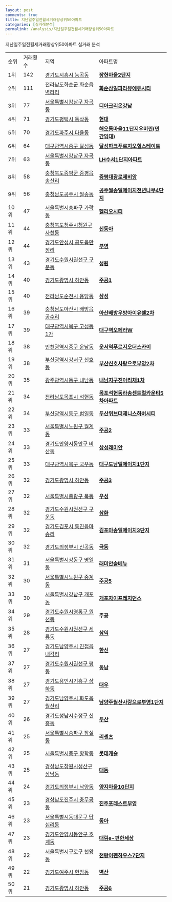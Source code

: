 ```yaml
---
layout: post
comments: true
title: 지난일주일전월세거래량상위50아파트
categories: [실거래분석]
permalink: /analysis/지난일주일전월세거래량상위50아파트
---
```


지난일주일전월세거래량상위50아파트 실거래 분석

<table>
  <tr>
    <td>순위</td>
    <td>거래횟수</td>
    <td>지역</td>
    <td>아파트명</td>
  </tr>

  <tr>
    <td>1위</td>
    <td>142</td>
    <td><a href="/apt/경기도시흥시능곡동">경기도시흥시 능곡동</a></td>
    <td colspan="4" style="font-weight: bold;"><a href="/apt/경기도시흥시능곡동장현마을2단지">장현마을2단지</a></td>
  </tr>

  <tr>
    <td>2위</td>
    <td>111</td>
    <td><a href="/apt/전라남도화순군화순읍벽라리">전라남도화순군 화순읍벽라리</a></td>
    <td colspan="4" style="font-weight: bold;"><a href="/apt/전라남도화순군화순읍벽라리화순삼일파라뷰에듀시티">화순삼일파라뷰에듀시티</a></td>
  </tr>

  <tr>
    <td>3위</td>
    <td>77</td>
    <td><a href="/apt/서울특별시강남구자곡동">서울특별시강남구 자곡동</a></td>
    <td colspan="4" style="font-weight: bold;"><a href="/apt/서울특별시강남구자곡동디아크리온강남">디아크리온강남</a></td>
  </tr>

  <tr>
    <td>4위</td>
    <td>71</td>
    <td><a href="/apt/경기도평택시동삭동">경기도평택시 동삭동</a></td>
    <td colspan="4" style="font-weight: bold;"><a href="/apt/경기도평택시동삭동현대">현대</a></td>
  </tr>

  <tr>
    <td>5위</td>
    <td>70</td>
    <td><a href="/apt/경기도파주시다율동">경기도파주시 다율동</a></td>
    <td colspan="4" style="font-weight: bold;"><a href="/apt/경기도파주시다율동해오름마을11단지우미린(민간임대)">해오름마을11단지우미린(민간임대)</a></td>
  </tr>

  <tr>
    <td>6위</td>
    <td>64</td>
    <td><a href="/apt/대구광역시중구달성동">대구광역시중구 달성동</a></td>
    <td colspan="4" style="font-weight: bold;"><a href="/apt/대구광역시중구달성동달성파크푸르지오힐스테이트">달성파크푸르지오힐스테이트</a></td>
  </tr>

  <tr>
    <td>7위</td>
    <td>63</td>
    <td><a href="/apt/서울특별시강남구자곡동">서울특별시강남구 자곡동</a></td>
    <td colspan="4" style="font-weight: bold;"><a href="/apt/서울특별시강남구자곡동LH수서1단지아파트">LH수서1단지아파트</a></td>
  </tr>

  <tr>
    <td>8위</td>
    <td>58</td>
    <td><a href="/apt/충청북도증평군증평읍송산리">충청북도증평군 증평읍송산리</a></td>
    <td colspan="4" style="font-weight: bold;"><a href="/apt/충청북도증평군증평읍송산리증평대광로제비앙">증평대광로제비앙</a></td>
  </tr>

  <tr>
    <td>9위</td>
    <td>56</td>
    <td><a href="/apt/충청남도공주시월송동">충청남도공주시 월송동</a></td>
    <td colspan="4" style="font-weight: bold;"><a href="/apt/충청남도공주시월송동공주월송엘에이치천년나무4단지">공주월송엘에이치천년나무4단지</a></td>
  </tr>

  <tr>
    <td>10위</td>
    <td>47</td>
    <td><a href="/apt/서울특별시송파구가락동">서울특별시송파구 가락동</a></td>
    <td colspan="4" style="font-weight: bold;"><a href="/apt/서울특별시송파구가락동헬리오시티">헬리오시티</a></td>
  </tr>

  <tr>
    <td>11위</td>
    <td>44</td>
    <td><a href="/apt/충청북도청주시청원구사천동">충청북도청주시청원구 사천동</a></td>
    <td colspan="4" style="font-weight: bold;"><a href="/apt/충청북도청주시청원구사천동신동아">신동아</a></td>
  </tr>

  <tr>
    <td>12위</td>
    <td>44</td>
    <td><a href="/apt/경기도안성시공도읍만정리">경기도안성시 공도읍만정리</a></td>
    <td colspan="4" style="font-weight: bold;"><a href="/apt/경기도안성시공도읍만정리부영">부영</a></td>
  </tr>

  <tr>
    <td>13위</td>
    <td>43</td>
    <td><a href="/apt/경기도수원시권선구구운동">경기도수원시권선구 구운동</a></td>
    <td colspan="4" style="font-weight: bold;"><a href="/apt/경기도수원시권선구구운동성원">성원</a></td>
  </tr>

  <tr>
    <td>14위</td>
    <td>40</td>
    <td><a href="/apt/경기도광명시하안동">경기도광명시 하안동</a></td>
    <td colspan="4" style="font-weight: bold;"><a href="/apt/경기도광명시하안동주공1">주공1</a></td>
  </tr>

  <tr>
    <td>15위</td>
    <td>40</td>
    <td><a href="/apt/전라남도순천시용당동">전라남도순천시 용당동</a></td>
    <td colspan="4" style="font-weight: bold;"><a href="/apt/전라남도순천시용당동삼성">삼성</a></td>
  </tr>

  <tr>
    <td>16위</td>
    <td>39</td>
    <td><a href="/apt/충청남도아산시배방읍공수리">충청남도아산시 배방읍공수리</a></td>
    <td colspan="4" style="font-weight: bold;"><a href="/apt/충청남도아산시배방읍공수리아산배방우방아이유쉘2차">아산배방우방아이유쉘2차</a></td>
  </tr>

  <tr>
    <td>17위</td>
    <td>39</td>
    <td><a href="/apt/대구광역시북구고성동1가">대구광역시북구 고성동1가</a></td>
    <td colspan="4" style="font-weight: bold;"><a href="/apt/대구광역시북구고성동1가대구역오페라W">대구역오페라W</a></td>
  </tr>

  <tr>
    <td>18위</td>
    <td>38</td>
    <td><a href="/apt/인천광역시중구운남동">인천광역시중구 운남동</a></td>
    <td colspan="4" style="font-weight: bold;"><a href="/apt/인천광역시중구운남동운서역푸르지오더스카이">운서역푸르지오더스카이</a></td>
  </tr>

  <tr>
    <td>19위</td>
    <td>38</td>
    <td><a href="/apt/부산광역시강서구신호동">부산광역시강서구 신호동</a></td>
    <td colspan="4" style="font-weight: bold;"><a href="/apt/부산광역시강서구신호동부산신호사랑으로부영2차">부산신호사랑으로부영2차</a></td>
  </tr>

  <tr>
    <td>20위</td>
    <td>35</td>
    <td><a href="/apt/광주광역시동구내남동">광주광역시동구 내남동</a></td>
    <td colspan="4" style="font-weight: bold;"><a href="/apt/광주광역시동구내남동내남지구진아리채1차">내남지구진아리채1차</a></td>
  </tr>

  <tr>
    <td>21위</td>
    <td>34</td>
    <td><a href="/apt/전라남도목포시석현동">전라남도목포시 석현동</a></td>
    <td colspan="4" style="font-weight: bold;"><a href="/apt/전라남도목포시석현동목포석현동라송센트럴카운티5차아파트">목포석현동라송센트럴카운티5차아파트</a></td>
  </tr>

  <tr>
    <td>22위</td>
    <td>34</td>
    <td><a href="/apt/부산광역시동구범일동">부산광역시동구 범일동</a></td>
    <td colspan="4" style="font-weight: bold;"><a href="/apt/부산광역시동구범일동두산위브더제니스하버시티">두산위브더제니스하버시티</a></td>
  </tr>

  <tr>
    <td>23위</td>
    <td>33</td>
    <td><a href="/apt/서울특별시노원구월계동">서울특별시노원구 월계동</a></td>
    <td colspan="4" style="font-weight: bold;"><a href="/apt/서울특별시노원구월계동주공2">주공2</a></td>
  </tr>

  <tr>
    <td>24위</td>
    <td>33</td>
    <td><a href="/apt/경기도안양시동안구비산동">경기도안양시동안구 비산동</a></td>
    <td colspan="4" style="font-weight: bold;"><a href="/apt/경기도안양시동안구비산동삼성래미안">삼성래미안</a></td>
  </tr>

  <tr>
    <td>25위</td>
    <td>33</td>
    <td><a href="/apt/대구광역시북구국우동">대구광역시북구 국우동</a></td>
    <td colspan="4" style="font-weight: bold;"><a href="/apt/대구광역시북구국우동대구도남엘에이치1단지">대구도남엘에이치1단지</a></td>
  </tr>

  <tr>
    <td>26위</td>
    <td>32</td>
    <td><a href="/apt/경기도광명시하안동">경기도광명시 하안동</a></td>
    <td colspan="4" style="font-weight: bold;"><a href="/apt/경기도광명시하안동주공3">주공3</a></td>
  </tr>

  <tr>
    <td>27위</td>
    <td>32</td>
    <td><a href="/apt/서울특별시중랑구묵동">서울특별시중랑구 묵동</a></td>
    <td colspan="4" style="font-weight: bold;"><a href="/apt/서울특별시중랑구묵동우성">우성</a></td>
  </tr>

  <tr>
    <td>28위</td>
    <td>32</td>
    <td><a href="/apt/경기도수원시권선구구운동">경기도수원시권선구 구운동</a></td>
    <td colspan="4" style="font-weight: bold;"><a href="/apt/경기도수원시권선구구운동삼환">삼환</a></td>
  </tr>

  <tr>
    <td>29위</td>
    <td>32</td>
    <td><a href="/apt/경기도김포시통진읍마송리">경기도김포시 통진읍마송리</a></td>
    <td colspan="4" style="font-weight: bold;"><a href="/apt/경기도김포시통진읍마송리김포마송엘에이치3단지">김포마송엘에이치3단지</a></td>
  </tr>

  <tr>
    <td>30위</td>
    <td>32</td>
    <td><a href="/apt/경기도의정부시신곡동">경기도의정부시 신곡동</a></td>
    <td colspan="4" style="font-weight: bold;"><a href="/apt/경기도의정부시신곡동극동">극동</a></td>
  </tr>

  <tr>
    <td>31위</td>
    <td>31</td>
    <td><a href="/apt/서울특별시강동구명일동">서울특별시강동구 명일동</a></td>
    <td colspan="4" style="font-weight: bold;"><a href="/apt/서울특별시강동구명일동래미안솔베뉴">래미안솔베뉴</a></td>
  </tr>

  <tr>
    <td>32위</td>
    <td>30</td>
    <td><a href="/apt/서울특별시노원구중계동">서울특별시노원구 중계동</a></td>
    <td colspan="4" style="font-weight: bold;"><a href="/apt/서울특별시노원구중계동주공5">주공5</a></td>
  </tr>

  <tr>
    <td>33위</td>
    <td>30</td>
    <td><a href="/apt/서울특별시강남구개포동">서울특별시강남구 개포동</a></td>
    <td colspan="4" style="font-weight: bold;"><a href="/apt/서울특별시강남구개포동개포자이프레지던스">개포자이프레지던스</a></td>
  </tr>

  <tr>
    <td>34위</td>
    <td>29</td>
    <td><a href="/apt/경기도수원시영통구원천동">경기도수원시영통구 원천동</a></td>
    <td colspan="4" style="font-weight: bold;"><a href="/apt/경기도수원시영통구원천동주공">주공</a></td>
  </tr>

  <tr>
    <td>35위</td>
    <td>28</td>
    <td><a href="/apt/경기도수원시권선구세류동">경기도수원시권선구 세류동</a></td>
    <td colspan="4" style="font-weight: bold;"><a href="/apt/경기도수원시권선구세류동삼익">삼익</a></td>
  </tr>

  <tr>
    <td>36위</td>
    <td>27</td>
    <td><a href="/apt/경기도남양주시진접읍내각리">경기도남양주시 진접읍내각리</a></td>
    <td colspan="4" style="font-weight: bold;"><a href="/apt/경기도남양주시진접읍내각리한신">한신</a></td>
  </tr>

  <tr>
    <td>37위</td>
    <td>27</td>
    <td><a href="/apt/경기도수원시권선구평동">경기도수원시권선구 평동</a></td>
    <td colspan="4" style="font-weight: bold;"><a href="/apt/경기도수원시권선구평동동남">동남</a></td>
  </tr>

  <tr>
    <td>38위</td>
    <td>27</td>
    <td><a href="/apt/경기도용인시기흥구상하동">경기도용인시기흥구 상하동</a></td>
    <td colspan="4" style="font-weight: bold;"><a href="/apt/경기도용인시기흥구상하동대우">대우</a></td>
  </tr>

  <tr>
    <td>39위</td>
    <td>27</td>
    <td><a href="/apt/경기도남양주시화도읍월산리">경기도남양주시 화도읍월산리</a></td>
    <td colspan="4" style="font-weight: bold;"><a href="/apt/경기도남양주시화도읍월산리남양주월산사랑으로부영1단지">남양주월산사랑으로부영1단지</a></td>
  </tr>

  <tr>
    <td>40위</td>
    <td>26</td>
    <td><a href="/apt/경기도성남시수정구신흥동">경기도성남시수정구 신흥동</a></td>
    <td colspan="4" style="font-weight: bold;"><a href="/apt/경기도성남시수정구신흥동두산">두산</a></td>
  </tr>

  <tr>
    <td>41위</td>
    <td>25</td>
    <td><a href="/apt/서울특별시송파구잠실동">서울특별시송파구 잠실동</a></td>
    <td colspan="4" style="font-weight: bold;"><a href="/apt/서울특별시송파구잠실동리센츠">리센츠</a></td>
  </tr>

  <tr>
    <td>42위</td>
    <td>25</td>
    <td><a href="/apt/서울특별시중구황학동">서울특별시중구 황학동</a></td>
    <td colspan="4" style="font-weight: bold;"><a href="/apt/서울특별시중구황학동롯데캐슬">롯데캐슬</a></td>
  </tr>

  <tr>
    <td>43위</td>
    <td>25</td>
    <td><a href="/apt/경상남도창원시성산구상남동">경상남도창원시성산구 상남동</a></td>
    <td colspan="4" style="font-weight: bold;"><a href="/apt/경상남도창원시성산구상남동대동">대동</a></td>
  </tr>

  <tr>
    <td>44위</td>
    <td>24</td>
    <td><a href="/apt/경기도의정부시낙양동">경기도의정부시 낙양동</a></td>
    <td colspan="4" style="font-weight: bold;"><a href="/apt/경기도의정부시낙양동양지마을10단지">양지마을10단지</a></td>
  </tr>

  <tr>
    <td>45위</td>
    <td>23</td>
    <td><a href="/apt/경상남도진주시충무공동">경상남도진주시 충무공동</a></td>
    <td colspan="4" style="font-weight: bold;"><a href="/apt/경상남도진주시충무공동진주포레스트부영">진주포레스트부영</a></td>
  </tr>

  <tr>
    <td>46위</td>
    <td>23</td>
    <td><a href="/apt/서울특별시동대문구답십리동">서울특별시동대문구 답십리동</a></td>
    <td colspan="4" style="font-weight: bold;"><a href="/apt/서울특별시동대문구답십리동동아">동아</a></td>
  </tr>

  <tr>
    <td>47위</td>
    <td>23</td>
    <td><a href="/apt/경기도안양시동안구호계동">경기도안양시동안구 호계동</a></td>
    <td colspan="4" style="font-weight: bold;"><a href="/apt/경기도안양시동안구호계동대림e-편한세상">대림e-편한세상</a></td>
  </tr>

  <tr>
    <td>48위</td>
    <td>22</td>
    <td><a href="/apt/서울특별시구로구천왕동">서울특별시구로구 천왕동</a></td>
    <td colspan="4" style="font-weight: bold;"><a href="/apt/서울특별시구로구천왕동천왕이펜하우스7단지">천왕이펜하우스7단지</a></td>
  </tr>

  <tr>
    <td>49위</td>
    <td>22</td>
    <td><a href="/apt/경기도여주시현암동">경기도여주시 현암동</a></td>
    <td colspan="4" style="font-weight: bold;"><a href="/apt/경기도여주시현암동벽산">벽산</a></td>
  </tr>

  <tr>
    <td>50위</td>
    <td>21</td>
    <td><a href="/apt/경기도광명시하안동">경기도광명시 하안동</a></td>
    <td colspan="4" style="font-weight: bold;"><a href="/apt/경기도광명시하안동주공6">주공6</a></td>
  </tr>

</table>
